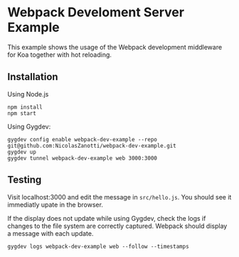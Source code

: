 # Webpack Develoment Server Example

This example shows the usage of the Webpack development middleware for Koa together with hot reloading.

## Installation

Using Node.js
	
	npm install
	npm start

Using Gygdev:

	gygdev config enable webpack-dev-example --repo git@github.com:NicolasZanotti/webpack-dev-example.git
	gygdev up
	gygdev tunnel webpack-dev-example web 3000:3000
	

## Testing

Visit localhost:3000 and edit the message in `src/hello.js`. You should see it immediatly upate in the browser.

If the display does not update while using Gygdev, check the logs if changes to the file system are correctly captured. Webpack should display a message with each update.

	gygdev logs webpack-dev-example web --follow --timestamps
